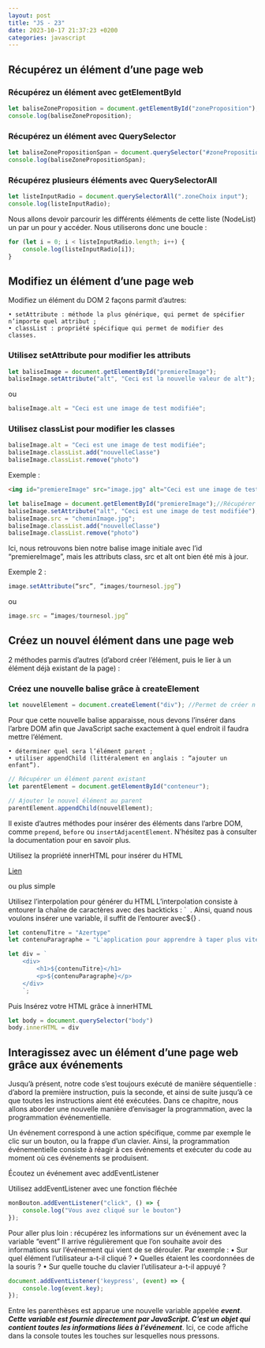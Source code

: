 ```yaml
---
layout: post
title: "JS - 23"
date: 2023-10-17 21:37:23 +0200
categories: javascript
---
```


## Récupérez un élément d’une page web

### Récupérez un élément avec getElementById

```js
let baliseZoneProposition = document.getElementById("zoneProposition");
console.log(baliseZoneProposition);
```

### Récupérez un élément avec QuerySelector

```js
let baliseZonePropositionSpan = document.querySelector("#zoneProposition span");
console.log(baliseZonePropositionSpan);
```

### Récupérez plusieurs éléments avec QuerySelectorAll

```js
let listeInputRadio = document.querySelectorAll(".zoneChoix input");
console.log(listeInputRadio);
```

Nous allons devoir parcourir les différents éléments de cette liste (NodeList) un par un pour y accéder. Nous utiliserons donc une boucle :

```js
for (let i = 0; i < listeInputRadio.length; i++) {
    console.log(listeInputRadio[i]);
}
```

## Modifiez un élément d’une page web

Modifiez un élément du DOM
2 façons parmit d’autres: 

    • setAttribute : méthode la plus générique, qui permet de spécifier n’importe quel attribut ;
    • classList : propriété spécifique qui permet de modifier des classes. 

### Utilisez setAttribute pour modifier les attributs

```js
let baliseImage = document.getElementById("premiereImage");
baliseImage.setAttribute("alt", "Ceci est la nouvelle valeur de alt");
```

ou

```js
baliseImage.alt = "Ceci est une image de test modifiée";
```


### Utilisez classList pour modifier les classes

```js
baliseImage.alt = "Ceci est une image de test modifiée";
baliseImage.classList.add("nouvelleClasse")
baliseImage.classList.remove("photo")
```

Exemple : 

```html
<img id="premiereImage" src="image.jpg" alt="Ceci est une image de test" class="photo flexCenter">
```

```js
let baliseImage = document.getElementById("premiereImage");//Récupérer l’élément
baliseImage.setAttribute("alt", "Ceci est une image de test modifiée");//Attribut à changer suivie de la nouvelle valeur
baliseImage.src = "cheminImage.jpg";
baliseImage.classList.add("nouvelleClasse")
baliseImage.classList.remove("photo")
```

Ici, nous retrouvons bien notre balise image initiale avec l’id “premiereImage”, mais les attributs class, src et alt ont bien été mis à jour. 

Exemple 2 : 

```js
image.setAttribute(“src”, “images/tournesol.jpg”)
```

ou

```js
image.src = “images/tournesol.jpg”
```

## Créez un nouvel élément dans une page web

2 méthodes parmis d’autres (d’abord créer l’élément, puis le lier à un élément déjà existant de la page) : 

### Créez une nouvelle balise grâce à createElement
```js
let nouvelElement = document.createElement("div"); //Permet de créer n’importe quelle balise.
```

Pour que cette nouvelle balise apparaisse, nous devons l’insérer dans l’arbre DOM afin que JavaScript sache exactement à quel endroit il faudra mettre l’élément.

    • déterminer quel sera l’élément parent ;
    • utiliser appendChild (littéralement en anglais : “ajouter un enfant”).

```js
// Récupérer un élément parent existant
let parentElement = document.getElementById("conteneur");

// Ajouter le nouvel élément au parent
parentElement.appendChild(nouvelElement);
```

Il existe d’autres méthodes pour insérer des éléments dans l’arbre DOM, comme `prepend`, `before` ou `insertAdjacentElement`. N’hésitez pas à consulter la documentation pour en savoir plus.

Utilisez la propriété innerHTML pour insérer du HTML

[Lien](https://openclassrooms.com/fr/courses/7696886-apprenez-a-programmer-avec-javascript/8206130-creez-un-nouvel-element-dans-une-page-web#r-8208322)  

ou plus simple

Utilisez l’interpolation pour générer du HTML
L’interpolation consiste à entourer la chaîne de caractères avec des backticks : `  .  Ainsi, quand nous voulons insérer une variable, il suffit de l’entourer avec${} .

```js
let contenuTitre = "Azertype"
let contenuParagraphe = "L'application pour apprendre à taper plus vite !"

let div = `
    <div>
        <h1>${contenuTitre}</h1>
        <p>${contenuParagraphe}</p>
    </div>
    `;
```

Puis Insérez votre HTML grâce à innerHTML
```js
let body = document.querySelector("body")
body.innerHTML = div
```

## Interagissez avec un élément d’une page web grâce aux événements

Jusqu’à présent, notre code s’est toujours exécuté de manière séquentielle : d’abord la première instruction, puis la seconde, et ainsi de suite jusqu’à ce que toutes les instructions aient été exécutées. Dans ce chapitre, nous allons aborder une nouvelle manière d’envisager la programmation, avec la programmation événementielle.

Un événement correspond à une action spécifique, comme par exemple le clic sur un bouton, ou la frappe d’un clavier. Ainsi, la programmation événementielle consiste à réagir à ces événements et exécuter du code au moment où ces événements se produisent.

Écoutez un événement avec addEventListener


Utilisez addEventListener avec une fonction fléchée

```js
monBouton.addEventListener("click", () => {
    console.log("Vous avez cliqué sur le bouton")
});
```

Pour aller plus loin : récupérez les informations sur un événement avec la variable “event”
Il arrive régulièrement que l’on souhaite avoir des informations sur l’événement qui vient de se dérouler. Par exemple :
    • Sur quel élément l’utilisateur a-t-il cliqué ?
    • Quelles étaient les coordonnées de la souris ?
    • Sur quelle touche du clavier l’utilisateur a-t-il appuyé ?

```js
document.addEventListener('keypress', (event) => {
    console.log(event.key);
});
```

Entre les parenthèses est apparue une nouvelle variable appelée ***event***. ***Cette variable est fournie directement par JavaScript. C’est un objet qui contient toutes les informations liées à l’événement***. Ici, ce code affiche dans la console toutes les touches sur lesquelles nous pressons.

